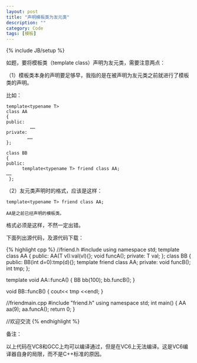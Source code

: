 ```yaml
---
layout: post
title: "声明模板类为友元类"
description: ""
category: Code
tags: [模板]
---
```

{% include JB/setup %}

如题，要将模板类（template class）声明为友元类，需要注意两点：

（1）模板类本身的声明要足够早，我指的是在被声明为友元类之前就进行了模板类的声明。

比如：

	template<typename T>
	class AA
	{
	public:
	         ……
	private:
	        ……
	};

	class BB
	{
	public:
	      template<typename T> friend class AA;
	……
	 };

（2）友元类声明时的格式，应该是这样：

	template<typename T> friend class AA;

    AA是之前已经声明的模板类。

格式必须是这样，不然一定出错。

下面列出源代码，及源代码下载：

{% highlight cpp %}
//friend.h
#include <iostream>
using namespace std;
template<typename T>
class AA
{
    public:
        AA(T vl):val(vl){};
        void funcA();
    private:
        T val;
};
class BB
{
    public:
        BB(int d=0):tmp(d){};
        template<typename T>
            friend class AA;
    private:
        void funcB();
        int tmp;
};


template<typename T>
void AA<T>::funcA()
{
    BB bb(100);
    bb.funcB();
}

void BB::funcB()
{
    cout<< tmp <<endl;
}

//friendmain.cpp
#include "friend.h"
using namespace std;
int main()
{
    AA<int> aa(9);
    aa.funcA();
    return 0;
}

//欢迎交流
{% endhighlight %}

备注：

以上代码在VC8和GCC上均可以编译通过，但是在VC6上无法编译。这是VC6编译器自身的局限，而不是C++标准的原因。
